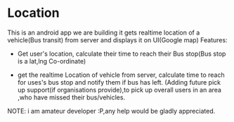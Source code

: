 # Location
This is an android app we are building
it gets realtime location of a vehicle(Bus transit) from server 
and displays it on UI(Google map)
Features:
 * Get user's location, calculate their time to reach their Bus stop(Bus stop is  a lat,lng Co-ordinate)
 
 * get the realtime Location of vehicle from server, calculate time to reach for uses's bus stop and notify them if bus has left.
 (Adding future pick up support(if organisations provide),to pick up overall users in an area ,who have missed their bus/vehicles.
 
 
 NOTE: i am amateur developer :P,any help would be gladly appreciated.
